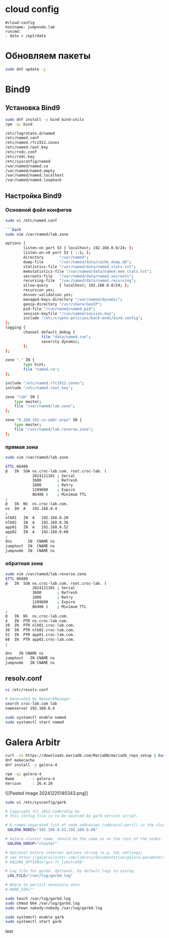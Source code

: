 # cloud config
```
#cloud-config  
hostname: jumpnode.lab  
runcmd:  
- date > /opt/date
```
# Обновляем пакеты
```bash
sudo dnf update -y  
```

# Bind9
## Установка Bind9
```bash
sudo dnf install -y bind bind-utils  
rpm -qc bind

/etc/logrotate.d/named
/etc/named.conf
/etc/named.rfc1912.zones
/etc/named.root.key
/etc/rndc.conf
/etc/rndc.key
/etc/sysconfig/named
/var/named/named.ca
/var/named/named.empty
/var/named/named.localhost
/var/named/named.loopback
```
## Настройка Bind9
### Основной файл конфигов 
```bash
sudo vi /etc/named.conf

```bash
sudo vim /var/named/lab.zone

options {
        listen-on port 53 { localhost; 192.168.0.0/24; };
        listen-on-v6 port 53 { ::1; };
        directory       "/var/named";
        dump-file       "/var/named/data/cache_dump.db";
        statistics-file "/var/named/data/named_stats.txt";
        memstatistics-file "/var/named/data/named_mem_stats.txt";
        secroots-file   "/var/named/data/named.secroots";
        recursing-file  "/var/named/data/named.recursing";
        allow-query     { localhost; 192.168.0.0/24; };
        recursion yes;
        dnssec-validation yes;
        managed-keys-directory "/var/named/dynamic";
        geoip-directory "/usr/share/GeoIP";
        pid-file "/run/named/named.pid";
        session-keyfile "/run/named/session.key";
        include "/etc/crypto-policies/back-ends/bind.config";
};
logging {
        channel default_debug {
                file "data/named.run";
                severity dynamic;
        };
};

zone "." IN {
        type hint;
        file "named.ca";
};

include "/etc/named.rfc1912.zones";
include "/etc/named.root.key";

zone "lab" IN {
    type master;
    file "/var/named/lab.zone";
};

zone "0.168.192.in-addr.arpa" IN {
    type master;
    file "/var/named/lab.reverse.zone";
};
```
### прямая зона
```bash
sudo vim /var/named/lab.zone

$TTL 86400
@   IN  SOA ns.croc-lab.com. root.croc-lab. (
            2024121101 ; Serial
            3600       ; Refresh
            1800       ; Retry
            1209600    ; Expire
            86400 )    ; Minimum TTL
;
@   IN  NS  ns.croc-lab.com.
ns  IN  A   192.168.0.4
;
nlb01   IN  A   192.168.0.20
nlb02   IN  A   192.168.0.36
app01   IN  A   192.168.0.52
app02   IN  A   192.168.0.68
;
dns       IN  CNAME ns
jumphost  IN  CNAME ns
jumpnode  IN  CNAME ns

```
### обратная зона
```bash
sudo vim /var/named/lab.reverse.zone
$TTL 86400
@   IN  SOA ns.croc-lab.com. root.croc-lab. (
            2024121101 ; Serial
            3600       ; Refresh
            1800       ; Retry
            1209600    ; Expire
            86400 )    ; Minimum TTL
;
@   IN  NS  ns.croc-lab.com.
4   IN  PTR ns.croc-lab.com.
20  IN  PTR nlb01.croc-lab.com.
36  IN  PTR nlb02.croc-lab.com.
52  IN  PTR app01.croc-lab.com.
68  IN  PTR app02.croc-lab.com.
;

dns   IN CNAME ns
jumphost   IN CNAME ns
jumpnode   IN CNAME ns
```
## resolv.conf
```bash
vi /etc/resolv.conf

# Generated by NetworkManager
search croc-lab.com lab
nameserver 192.168.0.4

```

```bash
sudo systemctl enable named
sudo systemctl start named
```
# Galera Arbitr

```bash
curl -sS https://downloads.mariadb.com/MariaDB/mariadb_repo_setup | bash
dnf makecache
dnf install -y galera-4

rpm -qi galera-4
Name        : galera-4
Version     : 26.4.20
```

![[Pasted image 20241225140343.png]]

```bash
sudo vi /etc/sysconfig/garb

# Copyright (C) 2012 Codership Oy
# This config file is to be sourced by garb service script.

# A comma-separated list of node addresses (address[:port]) in the cluster
 GALERA_NODES="192.168.0.52,192.168.0.68"

# Galera cluster name, should be the same as on the rest of the nodes.
 GALERA_GROUP="cluster"

# Optional Galera internal options string (e.g. SSL settings)
# see https://galeracluster.com/library/documentation/galera-parameters.html
# GALERA_OPTIONS="gcs.fc_limit=256"

# Log file for garbd. Optional, by default logs to syslog
 LOG_FILE="/var/log/garbd.log"

# Where to persist necessary data
# WORK_DIR=""
```

```bash
sudo touch /var/log/garbd.log 
sudo chmod 664 /var/log/garbd.log 
sudo chown nobody:nobody /var/log/garbd.log

sudo systemctl enable garb
sudo systemctl start garb
```

test